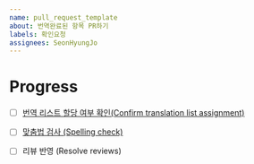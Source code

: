 ```yaml
---
name: pull_request_template
about: 번역완료된 항목 PR하기
labels: 확인요청
assignees: SeonHyungJo
---
```


# Progress

- [ ] [번역 리스트 할당 여부 확인(Confirm translation list assignment)](https://github.com/SeonHyungJo/reactjs-interview-questions-korean/issues/2)
- [ ] [맞춤법 검사 (Spelling check)](http://speller.cs.pusan.ac.kr/)
- [ ] 리뷰 반영 (Resolve reviews)

